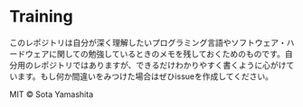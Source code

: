 Training
========

このレポジトリは自分が深く理解したいプログラミング言語やソフトウェア・ハードウェアに関しての勉強しているときのメモを残しておくためのものです。自分用のレポジトリではありますが、できるだけわかりやすく書くように心がけています。もし何か間違いをみつけた場合はぜひissueを作成してください。

MIT © Sota Yamashita
